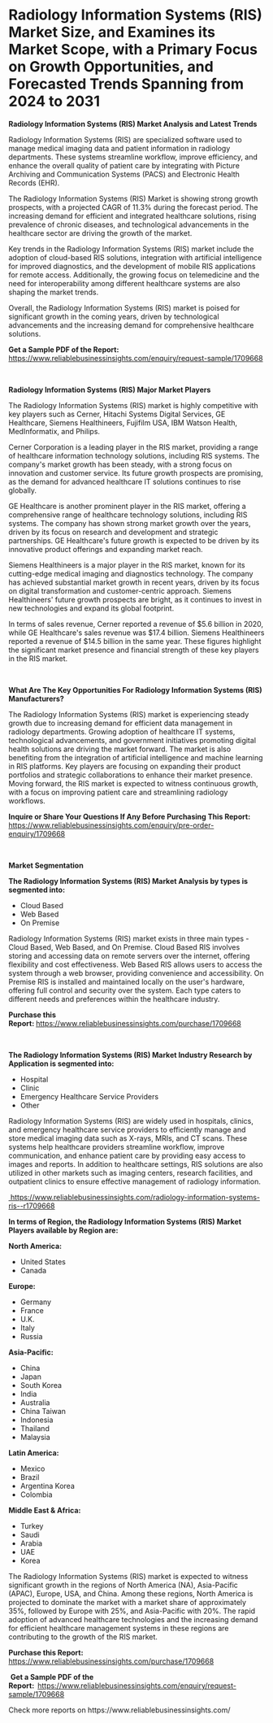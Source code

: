 <p><h1>Radiology Information Systems (RIS) Market Size, and Examines its Market Scope, with a Primary Focus on Growth Opportunities, and Forecasted Trends Spanning from 2024 to 2031</h1></p><p><strong>Radiology Information Systems (RIS) Market Analysis and Latest Trends</strong></p>
<p><p>Radiology Information Systems (RIS) are specialized software used to manage medical imaging data and patient information in radiology departments. These systems streamline workflow, improve efficiency, and enhance the overall quality of patient care by integrating with Picture Archiving and Communication Systems (PACS) and Electronic Health Records (EHR).</p><p>The Radiology Information Systems (RIS) Market is showing strong growth prospects, with a projected CAGR of 11.3% during the forecast period. The increasing demand for efficient and integrated healthcare solutions, rising prevalence of chronic diseases, and technological advancements in the healthcare sector are driving the growth of the market.</p><p>Key trends in the Radiology Information Systems (RIS) market include the adoption of cloud-based RIS solutions, integration with artificial intelligence for improved diagnostics, and the development of mobile RIS applications for remote access. Additionally, the growing focus on telemedicine and the need for interoperability among different healthcare systems are also shaping the market trends.</p><p>Overall, the Radiology Information Systems (RIS) market is poised for significant growth in the coming years, driven by technological advancements and the increasing demand for comprehensive healthcare solutions.</p></p>
<p><strong>Get a Sample PDF of the Report:&nbsp;</strong> <a href="https://www.reliablebusinessinsights.com/enquiry/request-sample/1709668">https://www.reliablebusinessinsights.com/enquiry/request-sample/1709668</a></p>
<p>&nbsp;</p>
<p><strong>Radiology Information Systems (RIS) Major Market Players</strong></p>
<p><p>The Radiology Information Systems (RIS) market is highly competitive with key players such as Cerner, Hitachi Systems Digital Services, GE Healthcare, Siemens Healthineers, Fujifilm USA, IBM Watson Health, MedInformatix, and Philips. </p><p>Cerner Corporation is a leading player in the RIS market, providing a range of healthcare information technology solutions, including RIS systems. The company's market growth has been steady, with a strong focus on innovation and customer service. Its future growth prospects are promising, as the demand for advanced healthcare IT solutions continues to rise globally.</p><p>GE Healthcare is another prominent player in the RIS market, offering a comprehensive range of healthcare technology solutions, including RIS systems. The company has shown strong market growth over the years, driven by its focus on research and development and strategic partnerships. GE Healthcare's future growth is expected to be driven by its innovative product offerings and expanding market reach.</p><p>Siemens Healthineers is a major player in the RIS market, known for its cutting-edge medical imaging and diagnostics technology. The company has achieved substantial market growth in recent years, driven by its focus on digital transformation and customer-centric approach. Siemens Healthineers' future growth prospects are bright, as it continues to invest in new technologies and expand its global footprint.</p><p>In terms of sales revenue, Cerner reported a revenue of $5.6 billion in 2020, while GE Healthcare's sales revenue was $17.4 billion. Siemens Healthineers reported a revenue of $14.5 billion in the same year. These figures highlight the significant market presence and financial strength of these key players in the RIS market.</p></p>
<p>&nbsp;</p>
<p><strong>What Are The Key Opportunities For Radiology Information Systems (RIS) Manufacturers?</strong></p>
<p><p>The Radiology Information Systems (RIS) market is experiencing steady growth due to increasing demand for efficient data management in radiology departments. Growing adoption of healthcare IT systems, technological advancements, and government initiatives promoting digital health solutions are driving the market forward. The market is also benefiting from the integration of artificial intelligence and machine learning in RIS platforms. Key players are focusing on expanding their product portfolios and strategic collaborations to enhance their market presence. Moving forward, the RIS market is expected to witness continuous growth, with a focus on improving patient care and streamlining radiology workflows.</p></p>
<p><strong>Inquire or Share Your Questions If Any Before Purchasing This Report:</strong> <a href="https://www.reliablebusinessinsights.com/enquiry/pre-order-enquiry/1709668">https://www.reliablebusinessinsights.com/enquiry/pre-order-enquiry/1709668</a></p>
<p>&nbsp;</p>
<p><strong>Market Segmentation</strong></p>
<p><strong>The Radiology Information Systems (RIS) Market Analysis by types is segmented into:</strong></p>
<p><ul><li>Cloud Based</li><li>Web Based</li><li>On Premise</li></ul></p>
<p><p>Radiology Information Systems (RIS) market exists in three main types - Cloud Based, Web Based, and On Premise. Cloud Based RIS involves storing and accessing data on remote servers over the internet, offering flexibility and cost effectiveness. Web Based RIS allows users to access the system through a web browser, providing convenience and accessibility. On Premise RIS is installed and maintained locally on the user's hardware, offering full control and security over the system. Each type caters to different needs and preferences within the healthcare industry.</p></p>
<p><strong>Purchase this Report:&nbsp;</strong><a href="https://www.reliablebusinessinsights.com/purchase/1709668">https://www.reliablebusinessinsights.com/purchase/1709668</a></p>
<p>&nbsp;</p>
<p><strong>The Radiology Information Systems (RIS) Market Industry Research by Application is segmented into:</strong></p>
<p><ul><li>Hospital</li><li>Clinic</li><li>Emergency Healthcare Service Providers</li><li>Other</li></ul></p>
<p><p>Radiology Information Systems (RIS) are widely used in hospitals, clinics, and emergency healthcare service providers to efficiently manage and store medical imaging data such as X-rays, MRIs, and CT scans. These systems help healthcare providers streamline workflow, improve communication, and enhance patient care by providing easy access to images and reports. In addition to healthcare settings, RIS solutions are also utilized in other markets such as imaging centers, research facilities, and outpatient clinics to ensure effective management of radiology information.</p></p>
<p><a href="https://www.reliablebusinessinsights.com/radiology-information-systems-ris--r1709668">&nbsp;https://www.reliablebusinessinsights.com/radiology-information-systems-ris--r1709668</a></p>
<p><strong>In terms of Region, the Radiology Information Systems (RIS) Market Players available by Region are:</strong></p>
<p>
    <p> <strong> North America: </strong>
        <ul>
            <li>United States</li>
            <li>Canada</li>
        </ul>
        </p> 
    <p> <strong> Europe: </strong>
        <ul>
            <li>Germany</li>
            <li>France</li>
            <li>U.K.</li>
            <li>Italy</li>
            <li>Russia</li>
        </ul>
        </p> 
    <p> <strong> Asia-Pacific: </strong>
        <ul>
            <li>China</li>
            <li>Japan</li>
            <li>South Korea</li>
            <li>India</li>
            <li>Australia</li>
            <li>China Taiwan</li>
            <li>Indonesia</li>
            <li>Thailand</li>
            <li>Malaysia</li>
        </ul>
        </p> 
    <p> <strong> Latin America: </strong>
        <ul>
            <li>Mexico</li>
            <li>Brazil</li>
            <li>Argentina Korea</li>
            <li>Colombia</li>
        </ul>
        </p> 
    <p> <strong> Middle East & Africa: </strong>
        <ul>
            <li>Turkey</li>
            <li>Saudi</li>
            <li>Arabia</li>
            <li>UAE</li>
            <li>Korea</li>
        </ul>
    </p>
    </p>
<p><p>The Radiology Information Systems (RIS) market is expected to witness significant growth in the regions of North America (NA), Asia-Pacific (APAC), Europe, USA, and China. Among these regions, North America is projected to dominate the market with a market share of approximately 35%, followed by Europe with 25%, and Asia-Pacific with 20%. The rapid adoption of advanced healthcare technologies and the increasing demand for efficient healthcare management systems in these regions are contributing to the growth of the RIS market.</p></p>
<p><strong>Purchase this Report: </strong><a href="https://www.reliablebusinessinsights.com/purchase/1709668">https://www.reliablebusinessinsights.com/purchase/1709668</a></p>
<p>&nbsp;<strong>Get a Sample PDF of the Report:&nbsp;&nbsp;</strong><a href="https://www.reliablebusinessinsights.com/enquiry/request-sample/1709668">https://www.reliablebusinessinsights.com/enquiry/request-sample/1709668</a></p>
<p><strong></strong></p>
<p>Check more reports on https://www.reliablebusinessinsights.com/</p>